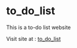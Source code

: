 # to_do_list
This is a to-do list website

Visit site at : <a href="https://irtesaam.github.io/to_do_list/" target="blank">to_do_list</a>
